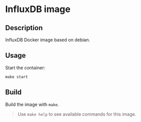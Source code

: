 # InfluxDB image

## Description

InfluxDB Docker image based on debian.

## Usage

Start the container:

```
make start
```

## Build

Build the image with `make`.

> Use `make help` to see available commands for this image.

